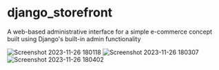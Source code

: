 # django_storefront
A web-based administrative interface for a simple e-commerce concept built using Django's built-in admin functionality

![Screenshot 2023-11-26 180118](https://github.com/ekowamoonu/django_storefront/assets/101939909/61d4d21c-2494-415c-a26f-aa52ed0a1791)
![Screenshot 2023-11-26 180307](https://github.com/ekowamoonu/django_storefront/assets/101939909/90582e30-a71f-4cff-8a58-efcaf7c57c0c)
![Screenshot 2023-11-26 180402](https://github.com/ekowamoonu/django_storefront/assets/101939909/5e9cf152-689b-4f10-8312-b82969a9302d)
